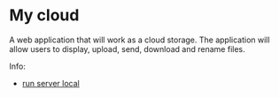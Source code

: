 # My cloud
A web application that will work as a cloud storage. The application will allow users to display, upload, send, download and rename files.

Info:
- [run server local](https://github.com/huggerkios/my_cloud_api/blob/main/README/runserver_local.md)
